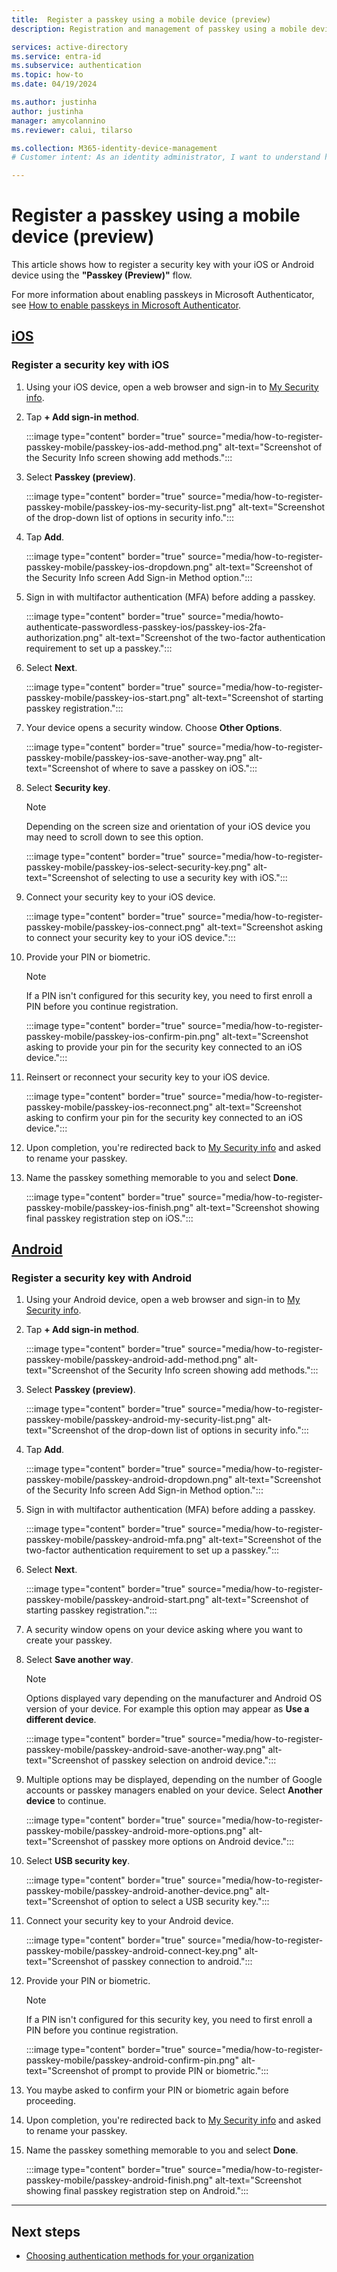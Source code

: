 ```yaml
---
title:  Register a passkey using a mobile device (preview)
description: Registration and management of passkey using a mobile device (preview).

services: active-directory
ms.service: entra-id 
ms.subservice: authentication
ms.topic: how-to
ms.date: 04/19/2024

ms.author: justinha
author: justinha
manager: amycolannino
ms.reviewer: calui, tilarso

ms.collection: M365-identity-device-management
# Customer intent: As an identity administrator, I want to understand how users will register a passkey using a mobile device or with a security key. 

---
```

# Register a passkey using a mobile device (preview)

This article shows how to register a security key with your iOS or Android device using the **"Passkey (Preview)"** flow. 

For more information about enabling passkeys in Microsoft Authenticator, see [How to enable passkeys in Microsoft Authenticator](how-to-enable-authenticator-passkey.md).

## [**iOS**](#tab/iOS)

### Register a security key with iOS 

1. Using your iOS device, open a web browser and sign-in to [My Security info](https://aka.ms/mysecurityinfo).
   
1. Tap **+ Add sign-in method**.

   :::image type="content" border="true" source="media/how-to-register-passkey-mobile/passkey-ios-add-method.png" alt-text="Screenshot of the Security Info screen showing add methods.":::

1. Select **Passkey (preview)**.

   :::image type="content" border="true" source="media/how-to-register-passkey-mobile/passkey-ios-my-security-list.png" alt-text="Screenshot of the drop-down list of options in security info.":::

1. Tap **Add**. 
   
   :::image type="content" border="true" source="media/how-to-register-passkey-mobile/passkey-ios-dropdown.png" alt-text="Screenshot of the Security Info screen Add Sign-in Method option.":::

1. Sign in with multifactor authentication (MFA) before adding a passkey.

   :::image type="content" border="true" source="media/howto-authenticate-passwordless-passkey-ios/passkey-ios-2fa-authorization.png" alt-text="Screenshot of the two-factor authentication requirement to set up a passkey.":::

1. Select **Next**. 

   :::image type="content" border="true" source="media/how-to-register-passkey-mobile/passkey-ios-start.png" alt-text="Screenshot of starting passkey registration.":::

1. Your device opens a security window. Choose **Other Options**. 

   :::image type="content" border="true" source="media/how-to-register-passkey-mobile/passkey-ios-save-another-way.png" alt-text="Screenshot of where to save a passkey on iOS.":::

1. Select **Security key**. 

   > [!NOTE]
   > Depending on the screen size and orientation of your iOS device you may need to scroll down to see this option. 

   :::image type="content" border="true" source="media/how-to-register-passkey-mobile/passkey-ios-select-security-key.png" alt-text="Screenshot of selecting to use a security key with iOS.":::

1. Connect your security key to your iOS device. 

    :::image type="content" border="true" source="media/how-to-register-passkey-mobile/passkey-ios-connect.png" alt-text="Screenshot asking to connect your security key to your iOS device.":::

1. Provide your PIN or biometric.

   > [!NOTE]
   > If a PIN isn't configured for this security key, you need to first enroll a PIN before you continue registration. 

   :::image type="content" border="true" source="media/how-to-register-passkey-mobile/passkey-ios-confirm-pin.png" alt-text="Screenshot asking to provide your pin for the security key connected to an iOS device.":::

1. Reinsert or reconnect your security key to your iOS device.  

   :::image type="content" border="true" source="media/how-to-register-passkey-mobile/passkey-ios-reconnect.png" alt-text="Screenshot asking to confirm your pin for the security key connected to an iOS device.":::
    
1. Upon completion, you're redirected back to [My Security info](https://aka.ms/mysecurityinfo) and asked to rename your passkey. 
    
1. Name the passkey something memorable to you and select **Done**. 

   :::image type="content" border="true" source="media/how-to-register-passkey-mobile/passkey-ios-finish.png" alt-text="Screenshot showing final passkey registration step on iOS.":::

## [**Android**](#tab/Android)

### Register a security key with Android 

1. Using your Android device, open a web browser and sign-in to [My Security info](https://aka.ms/mysecurityinfo).
   
1. Tap **+ Add sign-in method**.

   :::image type="content" border="true" source="media/how-to-register-passkey-mobile/passkey-android-add-method.png" alt-text="Screenshot of the Security Info screen showing add methods.":::

1. Select **Passkey (preview)**.

   :::image type="content" border="true" source="media/how-to-register-passkey-mobile/passkey-android-my-security-list.png" alt-text="Screenshot of the drop-down list of options in security info.":::

1. Tap **Add**.

   :::image type="content" border="true" source="media/how-to-register-passkey-mobile/passkey-android-dropdown.png" alt-text="Screenshot of the Security Info screen Add Sign-in Method option.":::

1. Sign in with multifactor authentication (MFA) before adding a passkey.

   :::image type="content" border="true" source="media/how-to-register-passkey-mobile/passkey-android-mfa.png" alt-text="Screenshot of the two-factor authentication requirement to set up a passkey.":::

1. Select **Next**.  

   :::image type="content" border="true" source="media/how-to-register-passkey-mobile/passkey-android-start.png" alt-text="Screenshot of starting passkey registration.":::

1. A security window opens on your device asking where you want to create your passkey. 

1. Select **Save another way**.

   > [!NOTE]
   > Options displayed vary depending on the manufacturer and Android OS version of your device. For example this option may appear as **Use a different device**. 

   :::image type="content" border="true" source="media/how-to-register-passkey-mobile/passkey-android-save-another-way.png" alt-text="Screenshot of passkey selection on android device.":::

1. Multiple options may be displayed, depending on the number of Google accounts or passkey managers enabled on your device. Select **Another device** to continue. 

   :::image type="content" border="true" source="media/how-to-register-passkey-mobile/passkey-android-more-options.png" alt-text="Screenshot of passkey more options on Android device.":::


1. Select **USB security key**. 

   :::image type="content" border="true" source="media/how-to-register-passkey-mobile/passkey-android-another-device.png" alt-text="Screenshot of option to select a USB security key.":::

1. Connect your security key to your Android device. 

   :::image type="content" border="true" source="media/how-to-register-passkey-mobile/passkey-android-connect-key.png" alt-text="Screenshot of passkey connection to android.":::

1. Provide your PIN or biometric.
     
   > [!NOTE]
   > If a PIN isn't configured for this security key, you need to first enroll a PIN before you continue registration. 

   :::image type="content" border="true" source="media/how-to-register-passkey-mobile/passkey-android-confirm-pin.png" alt-text="Screenshot of prompt to provide PIN or biometric.":::

1. You maybe asked to confirm your PIN or biometric again before proceeding. 

1. Upon completion, you're redirected back to [My Security info](https://aka.ms/mysecurityinfo) and asked to rename your passkey. 
    
1. Name the passkey something memorable to you and select **Done**. 

   :::image type="content" border="true" source="media/how-to-register-passkey-mobile/passkey-android-finish.png" alt-text="Screenshot showing final passkey registration step on Android.":::

---

## Next steps

- [Choosing authentication methods for your organization](concept-authentication-methods.md)
